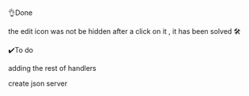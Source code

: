 👌Done 

the edit icon was not be hidden after a click on it , it has been solved 🛠️



✔️To do 

adding the rest of handlers

create json server  

 

